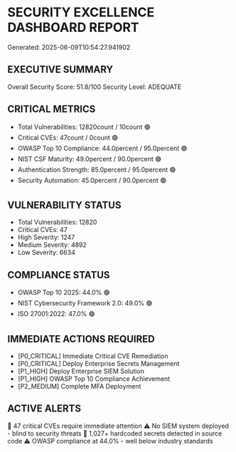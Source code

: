 
# SECURITY EXCELLENCE DASHBOARD REPORT
Generated: 2025-06-09T10:54:27.941902

## EXECUTIVE SUMMARY
Overall Security Score: 51.8/100
Security Level: ADEQUATE

## CRITICAL METRICS
- Total Vulnerabilities: 12820count / 10count 🟢
- Critical CVEs: 47count / 0count 🟢
- OWASP Top 10 Compliance: 44.0percent / 95.0percent 🟢
- NIST CSF Maturity: 49.0percent / 90.0percent 🟢
- Authentication Strength: 85.0percent / 95.0percent 🟢
- Security Automation: 45.0percent / 90.0percent 🟢

## VULNERABILITY STATUS
- Total Vulnerabilities: 12820
- Critical CVEs: 47
- High Severity: 1247
- Medium Severity: 4892
- Low Severity: 6634

## COMPLIANCE STATUS
- OWASP Top 10 2025: 44.0% 🟢
- NIST Cybersecurity Framework 2.0: 49.0% 🟢
- ISO 27001:2022: 47.0% 🟢

## IMMEDIATE ACTIONS REQUIRED
- [P0_CRITICAL] Immediate Critical CVE Remediation
- [P0_CRITICAL] Deploy Enterprise Secrets Management
- [P1_HIGH] Deploy Enterprise SIEM Solution
- [P1_HIGH] OWASP Top 10 Compliance Achievement
- [P2_MEDIUM] Complete MFA Deployment

## ACTIVE ALERTS
🚨 47 critical CVEs require immediate attention
⚠️ No SIEM system deployed - blind to security threats
🚨 1,027+ hardcoded secrets detected in source code
⚠️ OWASP compliance at 44.0% - well below industry standards
